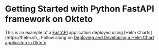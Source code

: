 # Getting Started with Python FastAPI framework on Okteto

This is an example of a [FastAPI](https://github.com/tiangolo/fastapi) application deployed using [Helm Charts](https://helm.sh_.
Follow along on [Deploying and Developing a Helm Chart applicaiton in Okteto](https://okteto.com//blog/developing-a-helm-chart-app-in-okteto)
